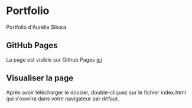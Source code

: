 # Portfolio

Portfolio d'Aurélie Sikora

## GitHub Pages

La page est visible sur Github Pages [ici](https://alieska.github.io/Portfolio/)

## Visualiser la page

Après avoir télécharger le dossier, double-cliquez sur le fichier index.html qui s'ouvrira dans votre navigateur par défaut.
